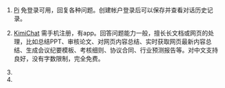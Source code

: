 1. [Pi](https://pi.ai/talk)
免登录可用，回复各种问题。创建帐户登录后可以保存并查看对话历史记录。

2. [KimiChat](https://kimi.moonshot.cn/)
需手机注册，有app。回答问题能力一般，擅长长文档或网页的处理，比如总结PPT、审核论文、对网页内容总结、实时获取网页最新内容总结、生成会议纪要模板、考核细则、协议合同、行业预测报告等。对中文支持良好，没有字数限制，完全免费。

3. 
4. 